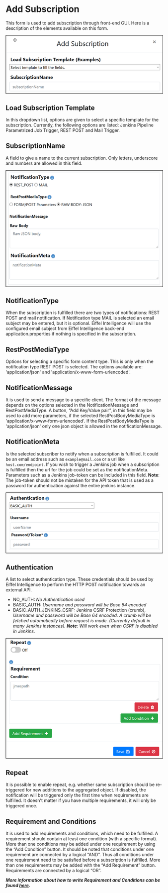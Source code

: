 # Add Subscription

This form is used to add subscription through front-end GUI. Here is a
description of the elements available on this form.

<kbd>
    <img style="border:1px solid black" src="images/subscription_add_part1.png"></img>
</kbd>

## Load Subscription Template
In this dropdown list, options are given to select a specific template for 
the subscription. Currently, the following options are listed: 
Jenkins Pipeline Parametrized Job Trigger, REST POST and Mail Trigger.

## SubscriptionName
A field to give a name to the current subscription. Only
letters, underscore and numbers are allowed in this field.

<kbd>
    <img style="border:1px solid black" src="images/subscription_add_part2.png"></img>
</kbd>

## NotificationType
When the subscription is fulfilled there are two types of notifications: 
REST POST and mail notification. If Notification type MAIL is selected an 
email subject may be entered, but it is optional. Eiffel Intelligence will 
use the configured email subject from Eiffel Intelligence back-end 
application.properties if nothing is specified in the subscription.

## RestPostMediaType
Options for selecting a specific form content type. This is only when the 
notification type REST POST is selected. The options available are: 
'application/json' and 'application/x-www-form-urlencoded'.

## NotificationMessage
It is used to send a message to a specific client. The format of the 
message depends on the options selected in the NotificationMessage
and RestPostMediaType. A button, “Add Key/Value pair”, in this field may be
used to add more parameters, if the selected RestPostBodyMediaType is 
'application/x-www-form-urlencoded'. If the RestPostBodyMediaType is 
'application/json' only one json object is allowed in the notificationMessage.

## NotificationMeta
Is the selected subscriber to notify when a subscription is fulfilled. It 
could be an email address such as `example@mail.com` or a url like 
`host.com/endpoint`. If you wish to trigger a Jenkins job when a 
subscription is fulfilled then the url for the job could be set as the notificationMeta.
Parameters such as a Jenkins job-token can be included in this field.
**Note**: The job-token should not be mistaken for the API token that is
used as a password for authentication against the entire jenkins instance.

<kbd>
    <img style="border:1px solid black" src="images/subscription_add_part3.png"></img>
</kbd>

## Authentication
A list to select authentication type. These credentials should be used by 
Eiffel Intelligence to perform the HTTP POST notification towards an external 
API.  
* NO_AUTH: _No Authentication used_
* BASIC_AUTH: _Username and password will be Base 64 encoded_
* BASIC_AUTH_JENKINS_CSRF: Jenkins CSRF Protection (crumb), _Username and password will
be Base 64 encoded. A crumb will be fetched automatically before request is made.
(Currently default in many Jenkins instances). **Note**: Will work even when CSRF
is disabled in Jenkins._

<kbd>
    <img style="border:1px solid black" src="images/subscription_add_part4.png"></img>
</kbd>

## Repeat
It is possible to enable repeat, e.g. whether same subscription
should be re-triggered for new additions to the aggregated object. If disabled,
the notification will be triggered only the first time when requirements are
fulfilled. It doesn't matter if you have multiple requirements, it will only be triggered once.

## Requirement and Conditions
It is used to add requirements and conditions, which need to be fulfilled.
A requirement should contain at least one condition (with a specific format). 
More than one conditions may be added under one requirement by using the 
“Add Condition” button. It should be noted that conditions under one 
requirement are connected by a logical “AND”. Thus all conditions under 
one requirement need to be satisfied before a subscription is fulfilled. 
More than one requirements may be added with the “Add Requirement” button.
Requirements are connected by a logical “OR”.

**_More information about how to write Requirement and Conditions can be found [here](https://github.com/eiffel-community/eiffel-intelligence/blob/master/wiki/markdown/subscriptions.md#writing-requirements-and-conditions)._**

